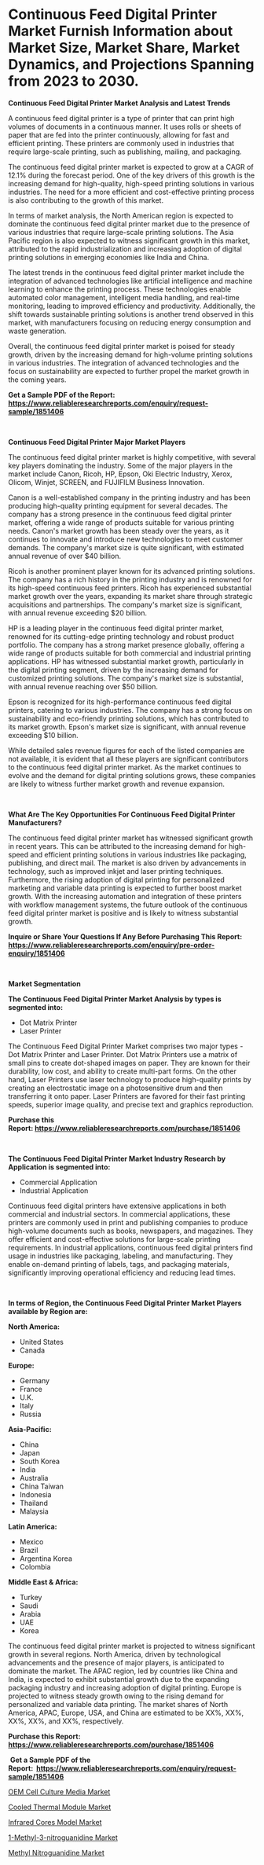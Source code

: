 <p><h1>Continuous Feed Digital Printer Market Furnish Information about Market Size, Market Share, Market Dynamics, and Projections Spanning from 2023 to 2030.</h1></p><p><strong>Continuous Feed Digital Printer Market Analysis and Latest Trends</strong></p>
<p><p>A continuous feed digital printer is a type of printer that can print high volumes of documents in a continuous manner. It uses rolls or sheets of paper that are fed into the printer continuously, allowing for fast and efficient printing. These printers are commonly used in industries that require large-scale printing, such as publishing, mailing, and packaging.</p><p>The continuous feed digital printer market is expected to grow at a CAGR of 12.1% during the forecast period. One of the key drivers of this growth is the increasing demand for high-quality, high-speed printing solutions in various industries. The need for a more efficient and cost-effective printing process is also contributing to the growth of this market.</p><p>In terms of market analysis, the North American region is expected to dominate the continuous feed digital printer market due to the presence of various industries that require large-scale printing solutions. The Asia Pacific region is also expected to witness significant growth in this market, attributed to the rapid industrialization and increasing adoption of digital printing solutions in emerging economies like India and China.</p><p>The latest trends in the continuous feed digital printer market include the integration of advanced technologies like artificial intelligence and machine learning to enhance the printing process. These technologies enable automated color management, intelligent media handling, and real-time monitoring, leading to improved efficiency and productivity. Additionally, the shift towards sustainable printing solutions is another trend observed in this market, with manufacturers focusing on reducing energy consumption and waste generation.</p><p>Overall, the continuous feed digital printer market is poised for steady growth, driven by the increasing demand for high-volume printing solutions in various industries. The integration of advanced technologies and the focus on sustainability are expected to further propel the market growth in the coming years.</p></p>
<p><strong>Get a Sample PDF of the Report:&nbsp; <a href="https://www.reliableresearchreports.com/enquiry/request-sample/1851406">https://www.reliableresearchreports.com/enquiry/request-sample/1851406</a></strong></p>
<p>&nbsp;</p>
<p><strong>Continuous Feed Digital Printer Major Market Players</strong></p>
<p><p>The continuous feed digital printer market is highly competitive, with several key players dominating the industry. Some of the major players in the market include Canon, Ricoh, HP, Epson, Oki Electric Industry, Xerox, Olicom, Winjet, SCREEN, and FUJIFILM Business Innovation.</p><p>Canon is a well-established company in the printing industry and has been producing high-quality printing equipment for several decades. The company has a strong presence in the continuous feed digital printer market, offering a wide range of products suitable for various printing needs. Canon's market growth has been steady over the years, as it continues to innovate and introduce new technologies to meet customer demands. The company's market size is quite significant, with estimated annual revenue of over $40 billion.</p><p>Ricoh is another prominent player known for its advanced printing solutions. The company has a rich history in the printing industry and is renowned for its high-speed continuous feed printers. Ricoh has experienced substantial market growth over the years, expanding its market share through strategic acquisitions and partnerships. The company's market size is significant, with annual revenue exceeding $20 billion.</p><p>HP is a leading player in the continuous feed digital printer market, renowned for its cutting-edge printing technology and robust product portfolio. The company has a strong market presence globally, offering a wide range of products suitable for both commercial and industrial printing applications. HP has witnessed substantial market growth, particularly in the digital printing segment, driven by the increasing demand for customized printing solutions. The company's market size is substantial, with annual revenue reaching over $50 billion.</p><p>Epson is recognized for its high-performance continuous feed digital printers, catering to various industries. The company has a strong focus on sustainability and eco-friendly printing solutions, which has contributed to its market growth. Epson's market size is significant, with annual revenue exceeding $10 billion.</p><p>While detailed sales revenue figures for each of the listed companies are not available, it is evident that all these players are significant contributors to the continuous feed digital printer market. As the market continues to evolve and the demand for digital printing solutions grows, these companies are likely to witness further market growth and revenue expansion.</p></p>
<p>&nbsp;</p>
<p><strong>What Are The Key Opportunities For Continuous Feed Digital Printer Manufacturers?</strong></p>
<p><p>The continuous feed digital printer market has witnessed significant growth in recent years. This can be attributed to the increasing demand for high-speed and efficient printing solutions in various industries like packaging, publishing, and direct mail. The market is also driven by advancements in technology, such as improved inkjet and laser printing techniques. Furthermore, the rising adoption of digital printing for personalized marketing and variable data printing is expected to further boost market growth. With the increasing automation and integration of these printers with workflow management systems, the future outlook of the continuous feed digital printer market is positive and is likely to witness substantial growth.</p></p>
<p><strong>Inquire or Share Your Questions If Any Before Purchasing This Report: <a href="https://www.reliableresearchreports.com/enquiry/pre-order-enquiry/1851406">https://www.reliableresearchreports.com/enquiry/pre-order-enquiry/1851406</a></strong></p>
<p>&nbsp;</p>
<p><strong>Market Segmentation</strong></p>
<p><strong>The Continuous Feed Digital Printer Market Analysis by types is segmented into:</strong></p>
<p><ul><li>Dot Matrix Printer</li><li>Laser Printer</li></ul></p>
<p><p>The Continuous Feed Digital Printer Market comprises two major types - Dot Matrix Printer and Laser Printer. Dot Matrix Printers use a matrix of small pins to create dot-shaped images on paper. They are known for their durability, low cost, and ability to create multi-part forms. On the other hand, Laser Printers use laser technology to produce high-quality prints by creating an electrostatic image on a photosensitive drum and then transferring it onto paper. Laser Printers are favored for their fast printing speeds, superior image quality, and precise text and graphics reproduction.</p></p>
<p><strong>Purchase this Report:&nbsp;<a href="https://www.reliableresearchreports.com/purchase/1851406">https://www.reliableresearchreports.com/purchase/1851406</a></strong></p>
<p>&nbsp;</p>
<p><strong>The Continuous Feed Digital Printer Market Industry Research by Application is segmented into:</strong></p>
<p><ul><li>Commercial Application</li><li>Industrial Application</li></ul></p>
<p><p>Continuous feed digital printers have extensive applications in both commercial and industrial sectors. In commercial applications, these printers are commonly used in print and publishing companies to produce high-volume documents such as books, newspapers, and magazines. They offer efficient and cost-effective solutions for large-scale printing requirements. In industrial applications, continuous feed digital printers find usage in industries like packaging, labeling, and manufacturing. They enable on-demand printing of labels, tags, and packaging materials, significantly improving operational efficiency and reducing lead times.</p></p>
<p>&nbsp;</p>
<p><strong>In terms of Region, the Continuous Feed Digital Printer Market Players available by Region are:</strong></p>
<p>
    <p> <strong> North America: </strong>
        <ul>
            <li>United States</li>
            <li>Canada</li>
        </ul>
        </p> 
    <p> <strong> Europe: </strong>
        <ul>
            <li>Germany</li>
            <li>France</li>
            <li>U.K.</li>
            <li>Italy</li>
            <li>Russia</li>
        </ul>
        </p> 
    <p> <strong> Asia-Pacific: </strong>
        <ul>
            <li>China</li>
            <li>Japan</li>
            <li>South Korea</li>
            <li>India</li>
            <li>Australia</li>
            <li>China Taiwan</li>
            <li>Indonesia</li>
            <li>Thailand</li>
            <li>Malaysia</li>
        </ul>
        </p> 
    <p> <strong> Latin America: </strong>
        <ul>
            <li>Mexico</li>
            <li>Brazil</li>
            <li>Argentina Korea</li>
            <li>Colombia</li>
        </ul>
        </p> 
    <p> <strong> Middle East & Africa: </strong>
        <ul>
            <li>Turkey</li>
            <li>Saudi</li>
            <li>Arabia</li>
            <li>UAE</li>
            <li>Korea</li>
        </ul>
    </p>
    </p>
<p><p>The continuous feed digital printer market is projected to witness significant growth in several regions. North America, driven by technological advancements and the presence of major players, is anticipated to dominate the market. The APAC region, led by countries like China and India, is expected to exhibit substantial growth due to the expanding packaging industry and increasing adoption of digital printing. Europe is projected to witness steady growth owing to the rising demand for personalized and variable data printing. The market shares of North America, APAC, Europe, USA, and China are estimated to be XX%, XX%, XX%, XX%, and XX%, respectively.</p></p>
<p><strong>Purchase this Report: <a href="https://www.reliableresearchreports.com/purchase/1851406">https://www.reliableresearchreports.com/purchase/1851406</a></strong></p>
<p>&nbsp;<strong>Get a Sample PDF of the Report:&nbsp;&nbsp;<a href="https://www.reliableresearchreports.com/enquiry/request-sample/1851406">https://www.reliableresearchreports.com/enquiry/request-sample/1851406</a></strong></p>
<p><strong></strong></p>
<p><p><a href="https://github.com/shivangireportprime/Market-Research-Report-List-1/blob/main/oem-cell-culture-media-market.md">OEM Cell Culture Media Market</a></p><p><a href="https://www.linkedin.com/pulse/cooled-thermal-module-market-research-report-unlocks-analysis-k0ide/">Cooled Thermal Module Market</a></p><p><a href="https://www.linkedin.com/pulse/infrared-cores-model-market-research-report-provides-thorough-kawoe/">Infrared Cores Model Market</a></p><p><a href="https://medium.com/@carrolltorp/1-methyl-3-nitroguanidine-market-share-evolution-and-market-growth-trends-2023-2030-9fb737b931e5">1-Methyl-3-nitroguanidine Market</a></p><p><a href="https://medium.com/@ruthgaylord1929/methyl-nitroguanidine-market-comprehensive-assessment-by-type-application-and-geography-7c1483e6cca5">Methyl Nitroguanidine Market</a></p></p>